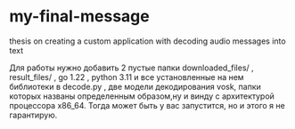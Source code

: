 # my-final-message
thesis on creating a custom application with decoding audio messages into text

Для работы нужно добавить 2 пустые папки downloaded_files/ , result_files/ , go 1.22 , python 3.11 и все установленные на нем библиотеки в decode.py , две модели декодирования vosk, папки которых названы определенным образом,ну и винду с архитектурой процессора x86_64. Тогда может быть у вас запустится, но и этого я не гарантирую.
